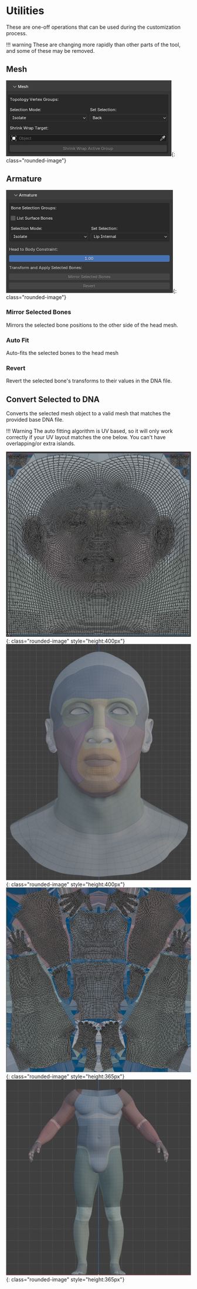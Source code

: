 # Utilities

These are one-off operations that can be used during the customization process.

!!! warning
    These are changing more rapidly than other parts of the tool, and some of these may be removed.


## Mesh
![](../images/user-interface/utilities/1.png){: class="rounded-image"}

## Armature
![](../images/user-interface/utilities/2.png){: class="rounded-image"}

### Mirror Selected Bones
Mirrors the selected bone positions to the other side of the head mesh.

### Auto Fit
Auto-fits the selected bones to the head mesh

### Revert
Revert the selected bone's transforms to their values in the DNA file.

## Convert Selected to DNA
Converts the selected mesh object to a valid mesh that matches the provided base DNA file.

!!! Warning
    The auto fitting algorithm is UV based, so it will only work correctly if your UV layout matches the one below. You can't have overlapping/or extra islands.

![](../images/user-interface/utilities/3.png){: class="rounded-image" style="height:400px"}
![](../images/user-interface/utilities/4.png){: class="rounded-image" style="height:400px"}
<br>
![](../images/user-interface/utilities/5.png){: class="rounded-image" style="height:365px"}
![](../images/user-interface/utilities/6.png){: class="rounded-image" style="height:365px"}

